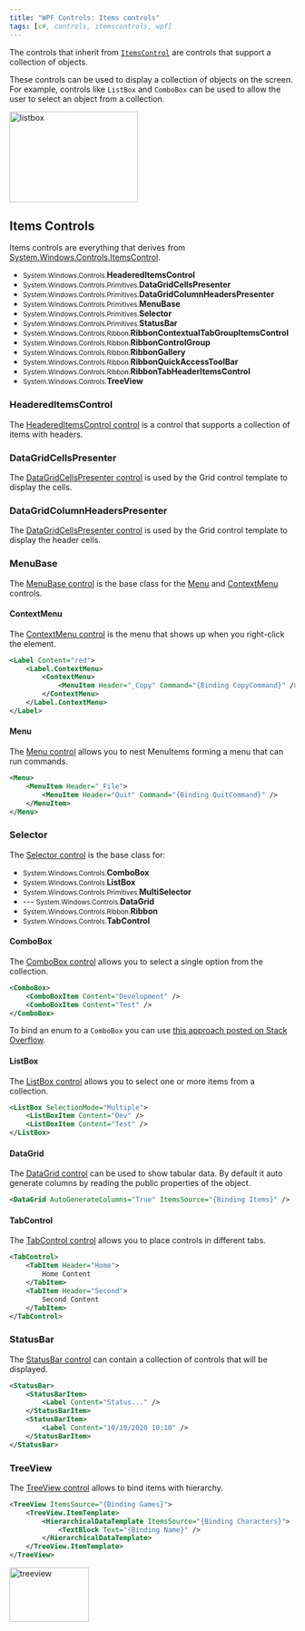 ```yaml
---
title: "WPF Controls: Items controls"
tags: [c#, controls, itemscontrols, wpf]
---
```


The controls that inherit from <a href="https://msdn.microsoft.com/en-us/library/system.windows.controls.itemscontrol%28v=vs.110%29.aspx#inheritanceContinued" target="_blank">`ItemsControl`</a> are controls that support a collection of objects.

These controls can be used to display a collection of objects on the screen. For example, controls like `ListBox` and `ComboBox` can be used to allow the user to select an object from a collection.

<a href="https://brunolm.files.wordpress.com/2015/03/listbox.png"><img src="https://brunolm.files.wordpress.com/2015/03/listbox.png" alt="listbox" width="226" height="160" class="alignnone size-full wp-image-264" /></a>

<!--more-->

<h2>Items Controls</h2>

Items controls are everything that derives from <a href="https://msdn.microsoft.com/en-us/library/system.windows.controls.itemscontrol%28v=vs.110%29.aspx#inheritanceContinued" target="_blank">System.Windows.Controls.ItemsControl</a>.

<ul>
    <li><small>System.Windows.Controls.</small><strong>HeaderedItemsControl</strong></li>
    <li><small>System.Windows.Controls.Primitives.</small><strong>DataGridCellsPresenter</strong></li>
    <li><small>System.Windows.Controls.Primitives.</small><strong>DataGridColumnHeadersPresenter</strong></li>
    <li><small>System.Windows.Controls.Primitives.</small><strong>MenuBase</strong></li>
    <li><small>System.Windows.Controls.Primitives.</small><strong>Selector</strong></li>
    <li><small>System.Windows.Controls.Primitives.</small><strong>StatusBar</strong></li>
    <li><small>System.Windows.Controls.Ribbon.</small><strong>RibbonContextualTabGroupItemsControl</strong></li>
    <li><small>System.Windows.Controls.Ribbon.</small><strong>RibbonControlGroup</strong></li>
    <li><small>System.Windows.Controls.Ribbon.</small><strong>RibbonGallery</strong></li>
    <li><small>System.Windows.Controls.Ribbon.</small><strong>RibbonQuickAccessToolBar</strong></li>
    <li><small>System.Windows.Controls.Ribbon.</small><strong>RibbonTabHeaderItemsControl</strong></li>
    <li><small>System.Windows.Controls.</small><strong>TreeView</strong></li>
</ul>

<h3>HeaderedItemsControl</h3>

The <a href="https://msdn.microsoft.com/en-us/library/system.windows.controls.headereditemscontrol(v=vs.110).aspx" target="_blank">HeaderedItemsControl control</a> is a control that supports a collection of items with headers.

<h3>DataGridCellsPresenter</h3>

The <a href="https://msdn.microsoft.com/en-us/library/system.windows.controls.primitives.datagridcellspresenter%28v=vs.110%29.aspx" target="_blank">DataGridCellsPresenter control</a> is used by the Grid control template to display the cells.

<h3>DataGridColumnHeadersPresenter</h3>

The <a href="https://msdn.microsoft.com/en-us/library/system.windows.controls.primitives.datagridcolumnheaderspresenter%28v=vs.110%29.aspx" target="_blank">DataGridCellsPresenter control</a> is used by the Grid control template to display the header cells.

<h3>MenuBase</h3>

The <a href="https://msdn.microsoft.com/en-us/library/system.windows.controls.primitives.menubase%28v=vs.110%29.aspx" target="_blank">MenuBase control</a> is the base class for the <a href="https://msdn.microsoft.com/en-us/library/system.windows.controls.menu(v=vs.110).aspx" target="_blank">Menu</a> and <a href="https://msdn.microsoft.com/en-us/library/system.windows.controls.contextmenu(v=vs.110).aspx" target="_blank">ContextMenu</a> controls.

<h4>ContextMenu</h4>

The <a href="https://msdn.microsoft.com/en-us/library/system.windows.controls.contextmenu(v=vs.110).aspx" target="_blank">ContextMenu control</a> is the menu that shows up when you right-click the element.

```xml
<Label Content="red">
    <Label.ContextMenu>
        <ContextMenu>
            <MenuItem Header="_Copy" Command="{Binding CopyCommand}" />
        </ContextMenu>
    </Label.ContextMenu>
</Label>
```

<h4>Menu</h4>

The <a href="https://msdn.microsoft.com/en-us/library/system.windows.controls.menu(v=vs.110).aspx" target="_blank">Menu control</a> allows you to nest MenuItems forming a menu that can run commands.

```xml
<Menu>
    <MenuItem Header="_File">
        <MenuItem Header="Quit" Command="{Binding QuitCommand}" />
    </MenuItem>
</Menu>
```

<h3>Selector</h3>

The <a href="https://msdn.microsoft.com/en-us/library/system.windows.controls.primitives.selector%28v=vs.110%29.aspx" target="_blank">Selector control</a> is the base class for:

<ul>
    <li><small>System.Windows.Controls.</small><strong>ComboBox</strong></li>
    <li><small>System.Windows.Controls.</small><strong>ListBox</strong></li>
    <li><small>System.Windows.Controls.Primitives.</small><strong>MultiSelector</strong></li>
        <li>--- <small>System.Windows.Controls.</small><strong>DataGrid</strong></li>
    <li><small>System.Windows.Controls.Ribbon.</small><strong>Ribbon</strong></li>
    <li><small>System.Windows.Controls.</small><strong>TabControl</strong></li>
</ul>

<h4>ComboBox</h4>

The <a href="https://msdn.microsoft.com/en-us/library/system.windows.controls.combobox(v=vs.110).aspx" target="_blank">ComboBox control</a> allows you to select a single option from the collection.

```xml
<ComboBox>
    <ComboBoxItem Content="Development" />
    <ComboBoxItem Content="Test" />
</ComboBox>
```

To bind an enum to a `ComboBox` you can use <a href="http://stackoverflow.com/a/4398752/340760" target="_blank">this approach posted on Stack Overflow</a>.

<h4>ListBox</h4>

The <a href="https://msdn.microsoft.com/en-us/library/system.windows.controls.listbox(v=vs.110).aspx" target="_blank">ListBox control</a> allows you to select one or more items from a collection.

```xml
<ListBox SelectionMode="Multiple">
    <ListBoxItem Content="Dev" />
    <ListBoxItem Content="Test" />
</ListBox>
```


<h4>DataGrid</h4>

The <a href="https://msdn.microsoft.com/en-us/library/system.windows.controls.datagrid(v=vs.110).aspx" target="_blank">DataGrid control</a> can be used to show tabular data. By default it auto generate columns by reading the public properties of the object.

```xml
<DataGrid AutoGenerateColumns="True" ItemsSource="{Binding Items}" />
```

<h4>TabControl</h4>
The <a href="https://msdn.microsoft.com/en-us/library/system.windows.controls.tabcontrol(v=vs.110).aspx" target="_blank">TabControl control</a> allows you to place controls in different tabs.

```xml
<TabControl>
    <TabItem Header="Home">
        Home Content
    </TabItem>
    <TabItem Header="Second">
        Second Content
    </TabItem>
</TabControl>
```

<h3>StatusBar</h3>
The <a href="https://msdn.microsoft.com/en-us/library/system.windows.controls.primitives.statusbar%28v=vs.110%29.aspx" target="_blank">StatusBar control</a> can contain a collection of controls that will be displayed.

```xml
<StatusBar>
    <StatusBarItem>
        <Label Content="Status..." />
    </StatusBarItem>
    <StatusBarItem>
        <Label Content="10/10/2020 10:10" />
    </StatusBarItem>
</StatusBar>
```

<h3>TreeView</h3>

The <a href="https://msdn.microsoft.com/en-us/library/system.windows.forms.treeview%28v=vs.110%29.aspx" target="_blank">TreeView control</a> allows to bind items with hierarchy.

```xml
<TreeView ItemsSource="{Binding Games}">
    <TreeView.ItemTemplate>
        <HierarchicalDataTemplate ItemsSource="{Binding Characters}">
            <TextBlock Text="{Binding Name}" />
        </HierarchicalDataTemplate>
    </TreeView.ItemTemplate>
</TreeView>
```

<a href="https://brunolm.files.wordpress.com/2015/03/treeview.png"><img src="https://brunolm.files.wordpress.com/2015/03/treeview.png" alt="treeview" width="140" height="96" class="alignnone size-full wp-image-277" /></a>
